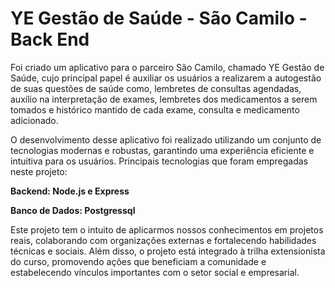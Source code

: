 # YE Gestão de Saúde - São Camilo - Back End
Foi criado um aplicativo para o parceiro São Camilo, chamado YE Gestão de Saúde, cujo principal papel é auxiliar os usuários a realizarem a autogestão de suas questões de saúde como, lembretes de consultas agendadas, auxílio na interpretação de exames, lembretes dos medicamentos a serem tomados e histórico mantido de cada exame, consulta e medicamento adicionado. 

O desenvolvimento desse aplicativo foi realizado utilizando um conjunto de tecnologias modernas e robustas, garantindo uma experiência eficiente e intuitiva para os usuários. Principais tecnologias que foram empregadas neste projeto:

**Backend: Node.js e Express**

**Banco de Dados: Postgressql**

Este projeto tem o intuito de aplicarmos nossos conhecimentos em projetos reais, colaborando com organizações externas e fortalecendo habilidades técnicas e sociais. Além disso, o projeto está integrado à trilha extensionista do curso, promovendo ações que beneficiam a comunidade e estabelecendo vínculos importantes com o setor social e empresarial.
